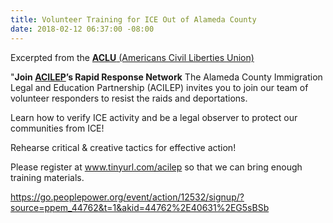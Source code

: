 ```yaml
---
title: Volunteer Training for ICE Out of Alameda County
date: 2018-02-12 06:37:00 -08:00
---
```


Excerpted from the [**ACLU** (Americans Civil Liberties Union) ](https://www.aclu.org/)

"**Join [**ACILEP**](https://centrolegal.org/alameda-county-immigration-legal-education-partnerships-response-ice-activity-oakland/)’s Rapid Response Network** 
The Alameda County Immigration Legal and Education Partnership (ACILEP) invites you to join our team of volunteer responders to resist the raids and deportations.

Learn how to verify ICE activity and be a legal observer to protect our communities from ICE!

Rehearse critical & creative tactics for effective action!

Please register at www.tinyurl.com/acilep so that we can bring enough training materials.

https://go.peoplepower.org/event/action/12532/signup/?source=ppem_44762&t=1&akid=44762%2E40631%2EG5sBSb
